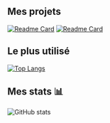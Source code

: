 ## Mes projets

[![Readme Card](https://github-readme-stats.vercel.app/api/pin/?username=ErosPhil&repo=Atlantik&show_icons=true&theme=radical)](https://github.com/ErosPhil/Atlantik)
[![Readme Card](https://github-readme-stats.vercel.app/api/pin/?username=ErosPhil&repo=CIAtlantik&show_icons=true&theme=radical)](https://github.com/DevLogsan/WindowsFormsProjectAtlantik)

## Le plus utilisé

[![Top Langs](https://github-readme-stats.vercel.app/api/top-langs/?username=ErosPhil&langs_count=8&theme=radical)](https://github.com/ErosPhil/README.md)

## Mes stats 📊

![GitHub stats](https://github-readme-stats.vercel.app/api?username=ErosPhil&show_icons=true&theme=radical)
